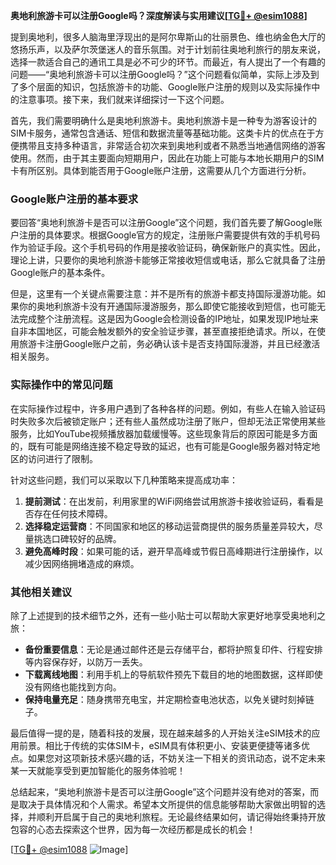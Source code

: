 **奥地利旅游卡可以注册Google吗？深度解读与实用建议[[TG💪+ @esim1088](https://t.me/s/esim1088)]**

提到奥地利，很多人脑海里浮现出的是阿尔卑斯山的壮丽景色、维也纳金色大厅的悠扬乐声，以及萨尔茨堡迷人的音乐氛围。对于计划前往奥地利旅行的朋友来说，选择一款适合自己的通讯工具是必不可少的环节。而最近，有人提出了一个有趣的问题——“奥地利旅游卡可以注册Google吗？”这个问题看似简单，实际上涉及到了多个层面的知识，包括旅游卡的功能、Google账户注册的规则以及实际操作中的注意事项。接下来，我们就来详细探讨一下这个问题。

首先，我们需要明确什么是奥地利旅游卡。奥地利旅游卡是一种专为游客设计的SIM卡服务，通常包含通话、短信和数据流量等基础功能。这类卡片的优点在于方便携带且支持多种语言，非常适合初次来到奥地利或者不熟悉当地通信网络的游客使用。然而，由于其主要面向短期用户，因此在功能上可能与本地长期用户的SIM卡有所区别。具体到能否用于Google账户注册，这需要从几个方面进行分析。

### Google账户注册的基本要求

要回答“奥地利旅游卡是否可以注册Google”这个问题，我们首先要了解Google账户注册的具体要求。根据Google官方的规定，注册账户需要提供有效的手机号码作为验证手段。这个手机号码的作用是接收验证码，确保新账户的真实性。因此，理论上讲，只要你的奥地利旅游卡能够正常接收短信或电话，那么它就具备了注册Google账户的基本条件。

但是，这里有一个关键点需要注意：并不是所有的旅游卡都支持国际漫游功能。如果你的奥地利旅游卡没有开通国际漫游服务，那么即使它能接收到短信，也可能无法完成整个注册流程。这是因为Google会检测设备的IP地址，如果发现IP地址来自非本国地区，可能会触发额外的安全验证步骤，甚至直接拒绝请求。所以，在使用旅游卡注册Google账户之前，务必确认该卡是否支持国际漫游，并且已经激活相关服务。

### 实际操作中的常见问题

在实际操作过程中，许多用户遇到了各种各样的问题。例如，有些人在输入验证码时失败多次后被锁定账户；还有些人虽然成功注册了账户，但却无法正常使用某些服务，比如YouTube视频播放器加载缓慢等。这些现象背后的原因可能是多方面的，既有可能是网络连接不稳定导致的延迟，也有可能是Google服务器对特定地区的访问进行了限制。

针对这些问题，我们可以采取以下几种策略来提高成功率：

1. **提前测试**：在出发前，利用家里的WiFi网络尝试用旅游卡接收验证码，看看是否存在任何技术障碍。
2. **选择稳定运营商**：不同国家和地区的移动运营商提供的服务质量差异较大，尽量挑选口碑较好的品牌。
3. **避免高峰时段**：如果可能的话，避开早高峰或节假日高峰期进行注册操作，以减少因网络拥堵造成的麻烦。

### 其他相关建议

除了上述提到的技术细节之外，还有一些小贴士可以帮助大家更好地享受奥地利之旅：

- **备份重要信息**：无论是通过邮件还是云存储平台，都将护照复印件、行程安排等内容保存好，以防万一丢失。
- **下载离线地图**：利用手机上的导航软件预先下载目的地的地图数据，这样即使没有网络也能找到方向。
- **保持电量充足**：随身携带充电宝，并定期检查电池状态，以免关键时刻掉链子。

最后值得一提的是，随着科技的发展，现在越来越多的人开始关注eSIM技术的应用前景。相比于传统的实体SIM卡，eSIM具有体积更小、安装更便捷等诸多优点。如果您对这项新技术感兴趣的话，不妨关注一下相关的资讯动态，说不定未来某一天就能享受到更加智能化的服务体验呢！

总结起来，“奥地利旅游卡是否可以注册Google”这个问题并没有绝对的答案，而是取决于具体情况和个人需求。希望本文所提供的信息能够帮助大家做出明智的选择，并顺利开启属于自己的奥地利旅程。无论最终结果如何，请记得始终秉持开放包容的心态去探索这个世界，因为每一次经历都是成长的机会！

[[TG💪+ @esim1088](https://t.me/s/esim1088) ![Image](https://i.postimg.cc/4NQfJmqS/Snipaste-2025-05-13-00-14-12.png)]